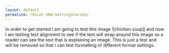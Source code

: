 ```yaml
---
layout: default
permalink: /Excel-VBA-GettingStarted/
---
```


In order to get started I am going to test this image ![chicken soup][l](/assets/images/test.jpg) and now I am testing text alignment to see if the text will wrap around this image so a reader can see the text that is explaining an image.  This is just a test and will be removed so that i can test formatting of different format settings. 

